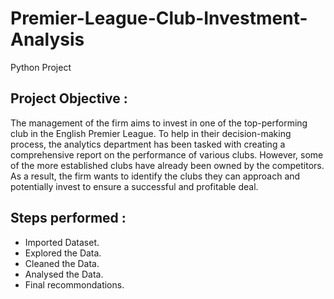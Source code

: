 # Premier-League-Club-Investment-Analysis
Python Project 

## Project Objective :

The management of the firm aims to invest in one of the top-performing club in the English Premier League. To help in their decision-making process, the analytics department has been tasked with creating a comprehensive report on the performance of various clubs. However, some of the more established clubs have already been owned by the competitors. As a result, the firm wants to identify the clubs they can approach and potentially invest to ensure a successful and profitable deal.

## Steps performed :
- Imported Dataset.
- Explored the Data.
- Cleaned the Data.
- Analysed the Data.
- Final recommondations.

